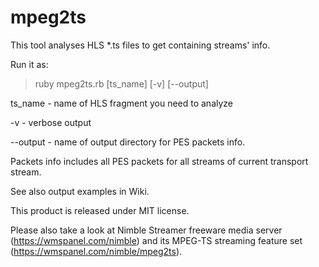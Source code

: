 mpeg2ts
=======

This tool analyses HLS *.ts files to get containing streams' info.

Run it as:
> ruby mpeg2ts.rb [ts_name] [-v] [--output]

ts_name - name of HLS fragment you need to analyze 

-v - verbose output

--output - name of output directory for PES packets info.

Packets info includes all PES packets for all streams of current transport stream.

See also output examples in Wiki.



This product is released under MIT license.

Please also take a look at Nimble Streamer freeware media server (https://wmspanel.com/nimble) and its MPEG-TS streaming feature set (https://wmspanel.com/nimble/mpeg2ts).
